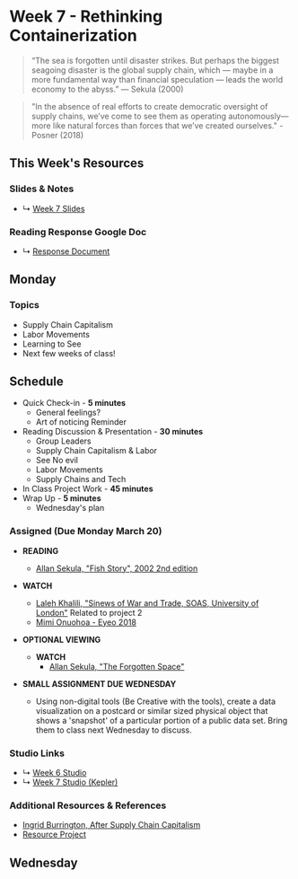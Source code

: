 # Week 7 - Rethinking Containerization

> “The sea is forgotten until disaster strikes. But perhaps the biggest seagoing disaster is the global supply chain, which — maybe in a more fundamental way than financial speculation — leads the world economy to the abyss.” ― Sekula (2000)

> "In the absence of real efforts to create democratic oversight of supply chains, we’ve come to see them as operating autonomously—more like natural forces than forces that we’ve created ourselves." - Posner (2018)



## This Week's Resources

### Slides & Notes 
* ↳ [Week 7 Slides](https://docs.google.com/presentation/d/15ThbKo96v73q72lwTPUy3pD-H2guO8Fw_T-MbE0y0KY/edit?usp=sharing)
### Reading Response Google Doc
* ↳ [Response Document](https://docs.google.com/document/d/1z9RFLIPTfHzS9kKKNdszuYYRxVgrxREBAZ1X29DAJfs/edit#heading=h.yqipm0jmzm4v)

## Monday

### Topics
* Supply Chain Capitalism
* Labor Movements
* Learning to See
* Next few weeks of class!


## Schedule
* Quick Check-in - __5 minutes__
    * General feelings?
    * Art of noticing Reminder
* Reading Discussion & Presentation - __30 minutes__
    * Group Leaders 
    * Supply Chain Capitalism & Labor
    * See No evil 
    * Labor Movements
    * Supply Chains and Tech
* In Class Project Work - __45 minutes__ 
* Wrap Up -  __5 minutes__
    * Wednesday's plan

### Assigned (**Due Monday March 20**)
   
* **READING**
    * [Allan Sekula, "Fish Story", 2002 2nd edition](https://www.are.na/block/14680524)

* **WATCH**
    * [Laleh Khalili, "Sinews of War and Trade, SOAS, University of London"](https://www.youtube.com/watch?v=xmnwdbW2NIM&t=1439s)
    Related to project 2
    * [Mimi Onuohoa - Eyeo 2018](https://vimeo.com/233011125)

* **OPTIONAL VIEWING**
    * **WATCH**
        * [Allan Sekula, "The Forgotten Space"](https://vimeo.com/ondemand/theforgottenspace/466339682)

* **SMALL ASSIGNMENT DUE WEDNESDAY**
    * Using non-digital tools (Be Creative with the tools), create a data visualization on a postcard or similar sized physical object that shows a 'snapshot' of a particular portion of a public data set. Bring them to class next Wednesday to discuss.



### Studio Links
* ↳ [Week 6 Studio](../tutorials_guides/exercises/week_06_studio.md)
* ↳ [Week 7 Studio (Kepler)](../tutorials_guides/exercises/week_06_studio2/Kepler_studio.md)

### Additional Resources & References
* [Ingrid Burrington, After Supply Chain Capitalism](https://points.datasociety.net/after-supply-chain-capitalism-bca0d5ce2ae1)
* [Resource Project](https://www.resource-project.co/)



## Wednesday
<!-- 
### Topics
* Art of Noticing Presentations
* Small assignment discussions
* Datawrapper.de
* Project 2 Overview

## Schedule
* Quick Check-in - __5 minutes__
    * Spring break is coming!
* Small Assignment presentations  - __15 minutes__
* Art of Noticing Presentations - __45 minutes__
* Datawrapper Presentation - __15 minutes__
* Wrapping Up -  __5 minutes__



### Additional Resources & References
* [Datawrapper](https://www.datawrapper.de/)
* [Chloropleth Maps with Datawrappere](https://blog.datawrapper.de/choroplethmaps/)
* [More Chloropleth Maps with Datawrapper](https://blog.datawrapper.de/weekly-chart-europegrowth/)
* [Library of Congress](https://www.loc.gov/)
* [Hans Hacke](https://www.hanshack.com/)
* [Brian House - Eyeo 2018](https://vimeo.com/287093394)
* [Mimi Onuohoa - Eyeo 2018](https://vimeo.com/233011125) -->